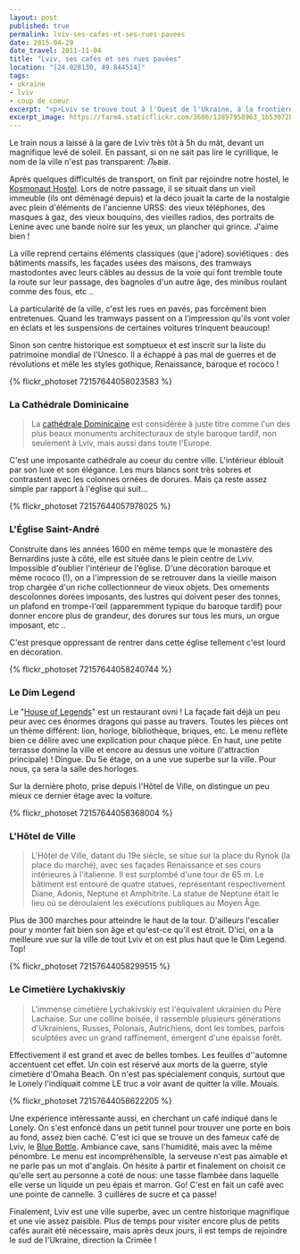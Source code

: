 ```yaml
---
layout: post
published: true
permalink: lviv-ses-cafes-et-ses-rues-pavees
date: 2015-04-29
date_travel: 2011-11-04
title: "Lviv, ses cafés et ses rues pavées"
location: "[24.028130, 49.844514]"
tags:
- ukraine
- lviv
- coup de coeur
excerpt: "<p>Lviv se trouve tout à l'Ouest de l'Ukraine, à la frontière polonaise. Elle a d'ailleurs appartenu à la Pologne avant que Staline ne la rattache de force au bloc soviétique après 1945.</p><p>On ne s'attendait pas vraiment à trouver une charmante petite ville avec plein de rues pavées et des centaines de petits cafés. L'architecture a le charme des villes d'Europe de l'Est (Varsovie, Prague...) et la vie semble bien plus tranquille que dans la capitale, Kiev.</p>"
excerpt_image: https://farm4.staticflickr.com/3686/13897958963_1b53072bd6_c.jpg
---
```


Le train nous a laissé à la gare de Lviv très tôt à 5h du mât, devant un magnifique levé de soleil. En passant, si on ne sait pas lire le cyrillique, le nom de la ville n'est pas transparent: *Львів*.

Après quelques difficultés de transport, on finit par rejoindre notre hostel, le [Kosmonaut Hostel](https://www.facebook.com/thekosmonaut). Lors de notre passage, il se situait dans un vieil immeuble (ils ont déménagé depuis) et la déco jouait la carte de la nostalgie avec plein d'éléments de l'ancienne URSS: des vieux téléphones, des masques à gaz, des vieux bouquins, des vieilles radios, des portraits de Lenine avec une bande noire sur les yeux, un plancher qui grince. J'aime bien !

La ville reprend certains éléments classiques (que j'adore) soviétiques : des bâtiments massifs, les façades usées des maisons, des tramways mastodontes avec leurs câbles au dessus de la voie qui font tremble toute la route sur leur passage, des bagnoles d'un autre âge, des minibus roulant comme des fous, etc ..

La particularité de la ville, c'est les rues en pavés, pas forcément bien entretenues. Quand les tramways passent on a l'impression qu'ils vont voler en éclats et les suspensions de certaines voitures trinquent beaucoup!

Sinon son centre historique est somptueux et est inscrit sur la liste du patrimoine mondial de l'Unesco. Il a échappé à pas mal de guerres et de révolutions et mêle les styles gothique, Renaissance, baroque et rococo !

{% flickr_photoset 72157644058023583 %}

### La Cathédrale Dominicaine
> La [cathédrale Dominicaine](http://discover-ukraine.info/fr/places/western-ukraine/lviv/72) est considérée à juste titre comme l'un des plus beaux monuments architecturaux de style baroque tardif, non seulement à Lviv, mais aussi dans toute l'Europe.

C'est une imposante cathédrale au coeur du centre ville. L'intérieur éblouit par son luxe et son élégance. Les murs blancs sont très sobres et contrastent avec les colonnes ornées de dorures. Mais ça reste assez simple par rapport à l'église qui suit...

{% flickr_photoset 72157644057978025 %}

### L'Église Saint-André
Construite dans les années 1600 en même temps que le monastère des Bernardins juste à côté, elle est située dans le plein centre de Lviv. Impossible d'oublier l'intérieur de l'église. D'une décoration baroque et même rococo (!), on a l'impression de se retrouver dans la vieille maison trop chargée d'un riche collectionneur de vieux objets. Des ornements descolonnes dorées imposants, des lustres qui doivent peser des tonnes, un plafond en trompe-l'œil (apparemment typique du baroque tardif) pour donner encore plus de grandeur, des dorures sur tous les murs, un orgue imposant, etc ..

C'est presque oppressant de rentrer dans cette église tellement c'est lourd en décoration.

{% flickr_photoset 72157644058240744 %}

### Le Dim Legend
Le "[House of Legends](https://www.facebook.com/dimlegend)" est un restaurant ovni ! La façade fait déjà un peu peur avec ces énormes dragons qui passe au travers.
Toutes les pièces ont un thème différent: lion, horloge, bibliothèque, briques, etc. Le menu reflète bien ce délire avec une explication pour chaque pièce. En haut, une petite terrasse domine la ville et encore au dessus une voiture (l'attraction principale) ! Dingue. Du 5e étage, on a une vue superbe sur la ville. Pour nous, ça sera la salle des horloges.

Sur la dernière photo, prise depuis l'Hôtel de Ville, on distingue un peu mieux ce dernier étage avec la voiture.

{% flickr_photoset 72157644058368004 %}

### L'Hôtel de Ville
> L'Hôtel de Ville, datant du 19e siècle, se situe sur la place du Rynok (la place du marché), avec ses façades Renaissance et ses cours intérieures à l'italienne. Il est surplombé d'une tour de 65 m. Le bâtiment est entouré de quatre statues, représentant respectivement Diane, Adonis, Neptune et Amphitrite. La statue de Neptune était le lieu où se déroulaient les exécutions publiques au Moyen Âge.

Plus de 300 marches pour atteindre le haut de la tour. D'ailleurs l'escalier pour y monter fait bien son âge et qu'est-ce qu'il est étroit. D'ici, on a la meilleure vue sur la ville de tout Lviv et on est plus haut que le Dim Legend. Top!

{% flickr_photoset 72157644058299515 %}

### Le Cimetière Lychakivskiy
> L'immense cimetière Lychakivskiy est l'équivalent ukrainien du Père Lachaise. Sur une colline boisée, il rassemble plusieurs générations d'Ukrainiens, Russes, Polonais, Autrichiens, dont les tombes, parfois sculptées avec un grand raffinement, émergent d'une épaisse forêt.

Effectivement il est grand et avec de belles tombes. Les feuilles d''automne accentuent cet effet. Un coin est réservé aux morts de la guerre, style cimetière d'Omaha Beach. On n'est pas spécialement conquis, surtout que le Lonely l'indiquait comme LE truc a voir avant de quitter la ville. Mouais.

{% flickr_photoset 72157644058622205 %}

Une expérience intéressante aussi, en cherchant un café indiqué dans le Lonely. On s'est enfoncé dans un petit tunnel pour trouver une porte en bois au fond, assez bien caché. C'est ici que se trouve un des fameux café de Lviv, le [Blue Bottle](http://4sq.com/du9rfB). Ambiance cave, sans l'humidité, mais avec la même pénombre. Le menu est incompréhensible, la serveuse n'est pas aimable et ne parle pas un mot d'anglais. On hésite à partir et finalement on choisit ce qu'elle sert au personne a coté de nous: une tasse flambée dans laquelle elle verse un liquide un peu épais et marron. Go! C'est en fait un café avec une pointe de cannelle. 3 cuillères de sucre et ça passe!

Finalement, Lviv est une ville superbe, avec un centre historique magnifique et une vie assez paisible. Plus de temps pour visiter encore plus de petits cafés aurait été nécessaire, mais après deux jours, il est temps de rejoindre le sud de l'Ukraine, direction la Crimée !
